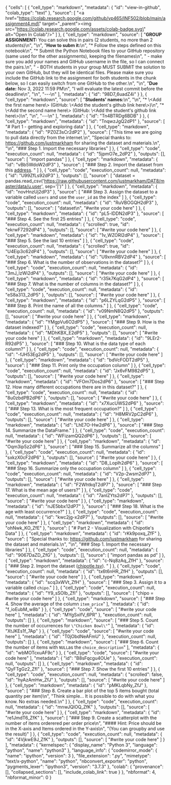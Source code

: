 {
  "cells": [
    {
      "cell_type": "markdown",
      "metadata": {
        "id": "view-in-github",
        "colab_type": "text"
      },
      "source": [
        "<a href=\"https://colab.research.google.com/github/vp465/INF502/blob/main/assignment4.md\" target=\"_parent\"><img src=\"https://colab.research.google.com/assets/colab-badge.svg\" alt=\"Open In Colab\"/></a>"
      ]
    },
    {
      "cell_type": "markdown",
      "source": [
        "**GROUP ASSIGNMENT:** You can solve this in pairs (2 students, no more than 2 students)\n",
        "\n",
        "**How to subm it:**\n",
        "* Follow the steps defined on this notebook\n",
        "* Submit the Python Notebook files to your GitHub repository (same used for the other assignments), keeping the filenames\n",
        "  - make sure you add your names and GitHub username in the file, so I can connect the pairs.\n",
        "  - BOTH students in your group MUST SUBMIT the solution to your own GitHub, but they will be identical files. Please make sure you include the GitHub link to the assignment for both students in the chunk below, so I can easily switch from one GitHub to the other.\n",
        "\n",
        "**Due date:** Nov 3, 2022 11:59 PM\n",
        "I will evaluate the latest commit before the deadline\n",
        "\n",
        "---\n"
      ],
      "metadata": {
        "id": "98D7_6uadZ4i"
      }
    },
    {
      "cell_type": "markdown",
      "source": [
        "**Students' names:**\n",
        "\n",
        "* \\<Add the first name here\\> (GitHub: \\<Add the student's github link here\\>)\n",
        "* \\<Add the second name here\\> (GitHub: \\<Add the student's github link here\\>)\n",
        "\n",
        "---\n"
      ],
      "metadata": {
        "id": "Tn4BTRDg6BDB"
      }
    },
    {
      "cell_type": "markdown",
      "metadata": {
        "id": "TnqwzJgQ2dP1"
      },
      "source": [
        "# Part 1 - getting and exploring data"
      ]
    },
    {
      "cell_type": "markdown",
      "metadata": {
        "id": "PZ0Z3sCr2dP2"
      },
      "source": [
        "This time we are going to pull data directly from the internet.\n",
        "Special thanks to: https://github.com/justmarkham for sharing the dataset and materials.\n",
        "\n",
        "### Step 1. Import the necessary libraries"
      ]
    },
    {
      "cell_type": "code",
      "execution_count": null,
      "metadata": {
        "id": "5jpmO7e_2dP2"
      },
      "outputs": [],
      "source": [
        "import pandas"
      ]
    },
    {
      "cell_type": "markdown",
      "metadata": {
        "id": "vBb5WdoW2dP3"
      },
      "source": [
        "### Step 2. Import the dataset from this [address](https://raw.githubusercontent.com/justmarkham/DAT8/master/data/u.user). "
      ]
    },
    {
      "cell_type": "code",
      "execution_count": null,
      "metadata": {
        "id": "U99ZfLs92dP3"
      },
      "outputs": [],
      "source": [
        "dataset = pandas.read_csv('https://raw.githubusercontent.com/justmarkham/DAT8/master/data/u.user', sep='|')"
      ]
    },
    {
      "cell_type": "markdown",
      "metadata": {
        "id": "novHnzUj2dP3"
      },
      "source": [
        "### Step 3. Assign the dataset to a variable called `users` and use the `user_id` as the index"
      ]
    },
    {
      "cell_type": "code",
      "execution_count": null,
      "metadata": {
        "id": "RuVBOGQH2dP3"
      },
      "outputs": [],
      "source": [
        "dataset\n",
        "#write your code here"
      ]
    },
    {
      "cell_type": "markdown",
      "metadata": {
        "id": "pL5-lDDN2dP3"
      },
      "source": [
        "### Step 4. See the first 25 entries"
      ]
    },
    {
      "cell_type": "code",
      "execution_count": null,
      "metadata": {
        "scrolled": true,
        "id": "ekrwF7292dP4"
      },
      "outputs": [],
      "source": [
        "#write your code here"
      ]
    },
    {
      "cell_type": "markdown",
      "metadata": {
        "id": "1v_WZORl2dP4"
      },
      "source": [
        "### Step 5. See the last 10 entries"
      ]
    },
    {
      "cell_type": "code",
      "execution_count": null,
      "metadata": {
        "scrolled": true,
        "id": "U4Eip3c62dP4"
      },
      "outputs": [],
      "source": [
        "#write your code here"
      ]
    },
    {
      "cell_type": "markdown",
      "metadata": {
        "id": "U9xnnRBV2dP4"
      },
      "source": [
        "### Step 6. What is the number of observations in the dataset?"
      ]
    },
    {
      "cell_type": "code",
      "execution_count": null,
      "metadata": {
        "id": "3mJ_lzWi2dP4"
      },
      "outputs": [],
      "source": [
        "#write your code here"
      ]
    },
    {
      "cell_type": "markdown",
      "metadata": {
        "id": "r35k7KqG2dP4"
      },
      "source": [
        "### Step 7. What is the number of columns in the dataset?"
      ]
    },
    {
      "cell_type": "code",
      "execution_count": null,
      "metadata": {
        "id": "eS8a313_2dP5"
      },
      "outputs": [],
      "source": [
        "#write your code here"
      ]
    },
    {
      "cell_type": "markdown",
      "metadata": {
        "id": "p6LZYLqG2dP5"
      },
      "source": [
        "### Step 8. Print the name of all the columns."
      ]
    },
    {
      "cell_type": "code",
      "execution_count": null,
      "metadata": {
        "id": "v09NmN8Q2dP5"
      },
      "outputs": [],
      "source": [
        "#write your code here"
      ]
    },
    {
      "cell_type": "markdown",
      "metadata": {
        "id": "YMgpVu6O2dP5"
      },
      "source": [
        "### Step 9. How is the dataset indexed?"
      ]
    },
    {
      "cell_type": "code",
      "execution_count": null,
      "metadata": {
        "id": "MDhKBX_E2dP5"
      },
      "outputs": [],
      "source": [
        "#write your code here"
      ]
    },
    {
      "cell_type": "markdown",
      "metadata": {
        "id": "9LEr2-R92dP5"
      },
      "source": [
        "### Step 10. What is the data type of each column?"
      ]
    },
    {
      "cell_type": "code",
      "execution_count": null,
      "metadata": {
        "id": "-fJH53Eg2dP5"
      },
      "outputs": [],
      "source": [
        "#write your code here"
      ]
    },
    {
      "cell_type": "markdown",
      "metadata": {
        "id": "bdVcFODT2dP5"
      },
      "source": [
        "### Step 11. Print only the occupation column"
      ]
    },
    {
      "cell_type": "code",
      "execution_count": null,
      "metadata": {
        "id": "Jx6vFM982dP5"
      },
      "outputs": [],
      "source": [
        "#write your code here"
      ]
    },
    {
      "cell_type": "markdown",
      "metadata": {
        "id": "VFOm7Dos2dP6"
      },
      "source": [
        "### Step 12. How many different occupations there are in this dataset?"
      ]
    },
    {
      "cell_type": "code",
      "execution_count": null,
      "metadata": {
        "id": "8u0zbdPB2dP6"
      },
      "outputs": [],
      "source": [
        "#write your code here"
      ]
    },
    {
      "cell_type": "markdown",
      "metadata": {
        "id": "x7XucUWS2dP6"
      },
      "source": [
        "### Step 13. What is the most frequent occupation?"
      ]
    },
    {
      "cell_type": "code",
      "execution_count": null,
      "metadata": {
        "id": "H8MRV2pC2dP6"
      },
      "outputs": [],
      "source": [
        "#write your code here"
      ]
    },
    {
      "cell_type": "markdown",
      "metadata": {
        "id": "LhE7O-Hw2dP6"
      },
      "source": [
        "### Step 14. Summarize the DataFrame."
      ]
    },
    {
      "cell_type": "code",
      "execution_count": null,
      "metadata": {
        "id": "WFizamQQ2dP6"
      },
      "outputs": [],
      "source": [
        "#write your code here"
      ]
    },
    {
      "cell_type": "markdown",
      "metadata": {
        "id": "Oqm3ip5z2dP6"
      },
      "source": [
        "### Step 15. Summarize all the columns"
      ]
    },
    {
      "cell_type": "code",
      "execution_count": null,
      "metadata": {
        "id": "sxkzX0cF2dP6"
      },
      "outputs": [],
      "source": [
        "#write your code here"
      ]
    },
    {
      "cell_type": "markdown",
      "metadata": {
        "id": "D8_Loplh2dP6"
      },
      "source": [
        "### Step 16. Summarize only the occupation column"
      ]
    },
    {
      "cell_type": "code",
      "execution_count": null,
      "metadata": {
        "id": "V2p-2wsm2dP7"
      },
      "outputs": [],
      "source": [
        "#write your code here"
      ]
    },
    {
      "cell_type": "markdown",
      "metadata": {
        "id": "F2WhtkqT2dP7"
      },
      "source": [
        "### Step 17. What is the mean age of users?"
      ]
    },
    {
      "cell_type": "code",
      "execution_count": null,
      "metadata": {
        "id": "7anlZYts2dP7"
      },
      "outputs": [],
      "source": [
        "#write your code here"
      ]
    },
    {
      "cell_type": "markdown",
      "metadata": {
        "id": "nJE5bbx12dP7"
      },
      "source": [
        "### Step 18. What is the age with least occurrence?"
      ]
    },
    {
      "cell_type": "code",
      "execution_count": null,
      "metadata": {
        "id": "kwc2jg-x2dP7"
      },
      "outputs": [],
      "source": [
        "#write your code here"
      ]
    },
    {
      "cell_type": "markdown",
      "metadata": {
        "id": "ohNwk_KO_ZfE"
      },
      "source": [
        "# Part 2 - Visualization with Chipotle's Data"
      ]
    },
    {
      "cell_type": "markdown",
      "metadata": {
        "id": "rKk9poxq_ZfF"
      },
      "source": [
        "Special thanks to: https://github.com/justmarkham for sharing the dataset and materials.\n",
        "\n",
        "### Step 1. Import the necessary libraries"
      ]
    },
    {
      "cell_type": "code",
      "execution_count": null,
      "metadata": {
        "id": "9067DaZD_ZfG"
      },
      "outputs": [],
      "source": [
        "import pandas as pd"
      ]
    },
    {
      "cell_type": "markdown",
      "metadata": {
        "id": "c-Nq8zAq_ZfH"
      },
      "source": [
        "### Step 2. Import the dataset ([chipotle.tsv](https://github.com/chavesana/INF502-Fall22/blob/main/data/chipotle.tsv)). "
      ]
    },
    {
      "cell_type": "code",
      "execution_count": null,
      "metadata": {
        "id": "tx6t6nHR_ZfH"
      },
      "outputs": [],
      "source": [
        "#write your code here"
      ]
    },
    {
      "cell_type": "markdown",
      "metadata": {
        "id": "scq3xWVt_ZfH"
      },
      "source": [
        "### Step 3. Assign it to a variable called `chipo`."
      ]
    },
    {
      "cell_type": "code",
      "execution_count": null,
      "metadata": {
        "id": "Y9_sSOIb_ZfI"
      },
      "outputs": [],
      "source": [
        "chipo = #write your code here"
      ]
    },
    {
      "cell_type": "markdown",
      "source": [
        "### Step 4. Show the average of the column `item_price`"
      ],
      "metadata": {
        "id": "f_ioEubM_w8b"
      }
    },
    {
      "cell_type": "code",
      "source": [
        "#write your code here"
      ],
      "metadata": {
        "id": "MYgSxifV_6PR"
      },
      "execution_count": null,
      "outputs": []
    },
    {
      "cell_type": "markdown",
      "source": [
        "### Step 5. Count the number of occurrences for `\"Chicken Bowl\"`"
      ],
      "metadata": {
        "id": "XtJKEs1f_7Ap"
      }
    },
    {
      "cell_type": "code",
      "source": [
        "#write your code here"
      ],
      "metadata": {
        "id": "T0jObdNeAFmU"
      },
      "execution_count": null,
      "outputs": []
    },
    {
      "cell_type": "markdown",
      "source": [
        "### Step 6. Count the number of items with ``NULL``as the `choice_description`"
      ],
      "metadata": {
        "id": "wbMOTcxuAF9c"
      }
    },
    {
      "cell_type": "code",
      "source": [
        "#write your code here"
      ],
      "metadata": {
        "id": "B8sFqcgu4OUe"
      },
      "execution_count": null,
      "outputs": []
    },
    {
      "cell_type": "markdown",
      "metadata": {
        "id": "QyFTgGz2_ZfI"
      },
      "source": [
        "### Step 7. Show the first 10 entries"
      ]
    },
    {
      "cell_type": "code",
      "execution_count": null,
      "metadata": {
        "scrolled": false,
        "id": "hyAzAmHw_ZfJ"
      },
      "outputs": [],
      "source": [
        "#write your code here"
      ]
    },
    {
      "cell_type": "markdown",
      "metadata": {
        "id": "pMKLqbNy_ZfJ"
      },
      "source": [
        "### Step 8. Create a bar plot of the top 5 items bought (total quantity per item)\n",
        "Think simple... It is possible to do with what you know. No extras needed.\n"
      ]
    },
    {
      "cell_type": "code",
      "execution_count": null,
      "metadata": {
        "id": "mnwJQlOQ_ZfK"
      },
      "outputs": [],
      "source": [
        "#write your code here"
      ]
    },
    {
      "cell_type": "markdown",
      "metadata": {
        "id": "re1JmdT6_ZfK"
      },
      "source": [
        "### Step 9. Create a scatterplot with the number of items orderered per order price\n",
        "#### Hint: Price should be in the X-axis and Items ordered in the Y-axis\n",
        "(You can groupby and use the result)"
      ]
    },
    {
      "cell_type": "code",
      "execution_count": null,
      "metadata": {
        "id": "4VjkwE9J_ZfK"
      },
      "outputs": [],
      "source": [
        "#write your code here"
      ]
    }
  ],
  "metadata": {
    "kernelspec": {
      "display_name": "Python 3",
      "language": "python",
      "name": "python3"
    },
    "language_info": {
      "codemirror_mode": {
        "name": "ipython",
        "version": 3
      },
      "file_extension": ".py",
      "mimetype": "text/x-python",
      "name": "python",
      "nbconvert_exporter": "python",
      "pygments_lexer": "ipython3",
      "version": "3.7.3"
    },
    "colab": {
      "provenance": [],
      "collapsed_sections": [],
      "include_colab_link": true
    }
  },
  "nbformat": 4,
  "nbformat_minor": 0
}